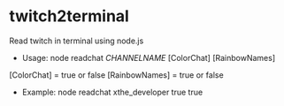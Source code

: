 # twitch2terminal
 Read twitch in terminal using node.js

- Usage:
 node readchat *CHANNELNAME* [ColorChat] [RainbowNames]

[ColorChat] = true or false
[RainbowNames] = true or false

- Example:
 node readchat xthe_developer true true
 
